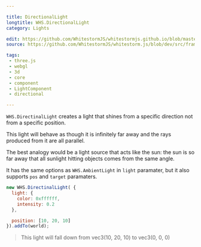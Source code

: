 ```yaml
---

title: DirectionalLight
longtitle: WHS.DirectionalLight
category: Lights

edit: https://github.com/WhitestormJS/whitestormjs.github.io/blob/master/src/pages/docs/lights/directional_light.md
source: https://github.com/WhitestormJS/whitestorm.js/blob/dev/src/framework/components/lights/DirectionalLight.js

tags:
 - three.js
 - webgl
 - 3d
 - core
 - component
 - LightComponent
 - directional

---
```


`WHS.DirectinalLight` creates a light that shines from a specific direction not from a specific position. 

This light will behave as though it is infinitely far away and the rays produced from it are all parallel. 

The best analogy would be a light source that acts like the sun: the sun is so far away that all sunlight hitting objects comes from the same angle.

It has the same options as `WHS.AmbientLight` in `light` paramater, but it also supports `pos` and `target` paramaters.

```javascript
new WHS.DirectinalLight( {
  light: {
    color: 0xffffff,
    intensity: 0.2
  },

  position: [10, 20, 10]
}).addTo(world);
```

> This light will fall down from vec3(10, 20, 10) to vec3(0, 0, 0)
